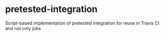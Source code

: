 # pretested-integration
Script-based implementation of pretested integration for reuse in Travis CI and not only jobs
